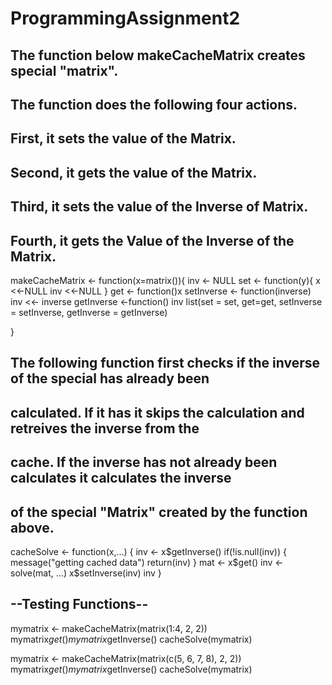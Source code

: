 # ProgrammingAssignment2

## The function below makeCacheMatrix creates special "matrix".
## The function does the following four actions.
## First, it sets the value of the Matrix.
## Second, it gets the value of the Matrix.
## Third, it sets the value of the Inverse of Matrix.
## Fourth, it gets the Value of the Inverse of the Matrix.
makeCacheMatrix <- function(x=matrix()){
	inv <- NULL
	set <- function(y){
		x <<-NULL
		inv <<-NULL
	}
	get <- function()x
	setInverse <- function(inverse) inv <<- inverse
	getInverse <-function() inv
	list(set = set, 
	get=get,
	setInverse = setInverse,
	getInverse = getInverse)

}

## The following function first checks if the inverse of the special has already been
## calculated. If it has it skips the calculation and retreives the inverse from the
## cache. If the inverse has not already been calculates  it calculates the inverse 
## of the special "Matrix" created by the function above.
cacheSolve <- function(x,...) {
	inv <- x$getInverse()
	if(!is.null(inv)) {
		message("getting cached data")
		return(inv)
	}
	mat <- x$get()
	inv <- solve(mat, ...)
	x$setInverse(inv)
	inv
}

## --Testing Functions--
mymatrix <- makeCacheMatrix(matrix(1:4, 2, 2))
mymatrix$get()
mymatrix$getInverse()
cacheSolve(mymatrix)

mymatrix <- makeCacheMatrix(matrix(c(5, 6, 7, 8), 2, 2))
mymatrix$get()
mymatrix$getInverse()
cacheSolve(mymatrix)
